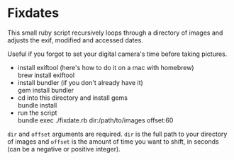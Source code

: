 # Fixdates

This small ruby script recursively loops through a directory of images and
adjusts the exif, modified and accessed dates.

Useful if you forgot to set your digital camera's time before taking pictures.

- install exiftool (here's how to do it on a mac with homebrew)  
      brew install exiftool
- install bundler (if you don't already have it)  
      gem install bundler
- cd into this directory and install gems  
      bundle install
- run the script  
      bundle exec ./fixdate.rb dir:/path/to/images offset:60

`dir` and `offset` arguments are required. `dir` is the full path to your
directory of images and `offset` is the amount of time you want to shift, in
seconds (can be a negative or positive integer).
